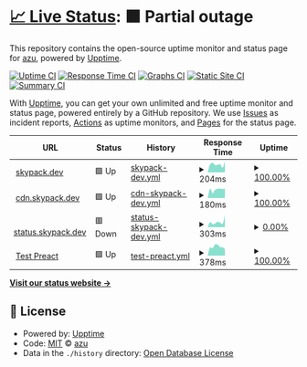 # [📈 Live Status](https://skypack.dev): <!--live status--> **🟧 Partial outage**

This repository contains the open-source uptime monitor and status page for [azu](https://efcl.info/), powered by [Upptime](https://github.com/upptime/upptime).

[![Uptime CI](https://github.com/azu/skypack-upptime/workflows/Uptime%20CI/badge.svg)](https://github.com/azu/skypack-upptime/actions?query=workflow%3A%22Uptime+CI%22)
[![Response Time CI](https://github.com/azu/skypack-upptime/workflows/Response%20Time%20CI/badge.svg)](https://github.com/azu/skypack-upptime/actions?query=workflow%3A%22Response+Time+CI%22)
[![Graphs CI](https://github.com/azu/skypack-upptime/workflows/Graphs%20CI/badge.svg)](https://github.com/azu/skypack-upptime/actions?query=workflow%3A%22Graphs+CI%22)
[![Static Site CI](https://github.com/azu/skypack-upptime/workflows/Static%20Site%20CI/badge.svg)](https://github.com/azu/skypack-upptime/actions?query=workflow%3A%22Static+Site+CI%22)
[![Summary CI](https://github.com/azu/skypack-upptime/workflows/Summary%20CI/badge.svg)](https://github.com/azu/skypack-upptime/actions?query=workflow%3A%22Summary+CI%22)

With [Upptime](https://upptime.js.org), you can get your own unlimited and free uptime monitor and status page, powered entirely by a GitHub repository. We use [Issues](https://github.com/azu/skypack-upptime/issues) as incident reports, [Actions](https://github.com/azu/skypack-upptime/actions) as uptime monitors, and [Pages](https://skypack.dev) for the status page.

<!--start: status pages-->
<!-- This summary is generated by Upptime (https://github.com/upptime/upptime) -->
<!-- Do not edit this manually, your changes will be overwritten -->
<!-- prettier-ignore -->
| URL | Status | History | Response Time | Uptime |
| --- | ------ | ------- | ------------- | ------ |
| <img alt="" src="https://icons.duckduckgo.com/ip3/www.skypack.dev.ico" height="13"> [skypack.dev](https://www.skypack.dev/) | 🟩 Up | [skypack-dev.yml](https://github.com/azu/skypack-upptime/commits/HEAD/history/skypack-dev.yml) | <details><summary><img alt="Response time graph" src="./graphs/skypack-dev/response-time-week.png" height="20"> 204ms</summary><br><a href="https://azu.github.io/skypack-upptime/history/skypack-dev"><img alt="Response time 164" src="https://img.shields.io/endpoint?url=https%3A%2F%2Fraw.githubusercontent.com%2Fazu%2Fskypack-upptime%2FHEAD%2Fapi%2Fskypack-dev%2Fresponse-time.json"></a><br><a href="https://azu.github.io/skypack-upptime/history/skypack-dev"><img alt="24-hour response time 274" src="https://img.shields.io/endpoint?url=https%3A%2F%2Fraw.githubusercontent.com%2Fazu%2Fskypack-upptime%2FHEAD%2Fapi%2Fskypack-dev%2Fresponse-time-day.json"></a><br><a href="https://azu.github.io/skypack-upptime/history/skypack-dev"><img alt="7-day response time 204" src="https://img.shields.io/endpoint?url=https%3A%2F%2Fraw.githubusercontent.com%2Fazu%2Fskypack-upptime%2FHEAD%2Fapi%2Fskypack-dev%2Fresponse-time-week.json"></a><br><a href="https://azu.github.io/skypack-upptime/history/skypack-dev"><img alt="30-day response time 173" src="https://img.shields.io/endpoint?url=https%3A%2F%2Fraw.githubusercontent.com%2Fazu%2Fskypack-upptime%2FHEAD%2Fapi%2Fskypack-dev%2Fresponse-time-month.json"></a><br><a href="https://azu.github.io/skypack-upptime/history/skypack-dev"><img alt="1-year response time 164" src="https://img.shields.io/endpoint?url=https%3A%2F%2Fraw.githubusercontent.com%2Fazu%2Fskypack-upptime%2FHEAD%2Fapi%2Fskypack-dev%2Fresponse-time-year.json"></a></details> | <details><summary><a href="https://azu.github.io/skypack-upptime/history/skypack-dev">100.00%</a></summary><a href="https://azu.github.io/skypack-upptime/history/skypack-dev"><img alt="All-time uptime 100.00%" src="https://img.shields.io/endpoint?url=https%3A%2F%2Fraw.githubusercontent.com%2Fazu%2Fskypack-upptime%2FHEAD%2Fapi%2Fskypack-dev%2Fuptime.json"></a><br><a href="https://azu.github.io/skypack-upptime/history/skypack-dev"><img alt="24-hour uptime 100.00%" src="https://img.shields.io/endpoint?url=https%3A%2F%2Fraw.githubusercontent.com%2Fazu%2Fskypack-upptime%2FHEAD%2Fapi%2Fskypack-dev%2Fuptime-day.json"></a><br><a href="https://azu.github.io/skypack-upptime/history/skypack-dev"><img alt="7-day uptime 100.00%" src="https://img.shields.io/endpoint?url=https%3A%2F%2Fraw.githubusercontent.com%2Fazu%2Fskypack-upptime%2FHEAD%2Fapi%2Fskypack-dev%2Fuptime-week.json"></a><br><a href="https://azu.github.io/skypack-upptime/history/skypack-dev"><img alt="30-day uptime 100.00%" src="https://img.shields.io/endpoint?url=https%3A%2F%2Fraw.githubusercontent.com%2Fazu%2Fskypack-upptime%2FHEAD%2Fapi%2Fskypack-dev%2Fuptime-month.json"></a><br><a href="https://azu.github.io/skypack-upptime/history/skypack-dev"><img alt="1-year uptime 100.00%" src="https://img.shields.io/endpoint?url=https%3A%2F%2Fraw.githubusercontent.com%2Fazu%2Fskypack-upptime%2FHEAD%2Fapi%2Fskypack-dev%2Fuptime-year.json"></a></details>
| <img alt="" src="https://icons.duckduckgo.com/ip3/cdn.skypack.dev.ico" height="13"> [cdn.skypack.dev](https://cdn.skypack.dev/canvas-confetti) | 🟩 Up | [cdn-skypack-dev.yml](https://github.com/azu/skypack-upptime/commits/HEAD/history/cdn-skypack-dev.yml) | <details><summary><img alt="Response time graph" src="./graphs/cdn-skypack-dev/response-time-week.png" height="20"> 180ms</summary><br><a href="https://azu.github.io/skypack-upptime/history/cdn-skypack-dev"><img alt="Response time 171" src="https://img.shields.io/endpoint?url=https%3A%2F%2Fraw.githubusercontent.com%2Fazu%2Fskypack-upptime%2FHEAD%2Fapi%2Fcdn-skypack-dev%2Fresponse-time.json"></a><br><a href="https://azu.github.io/skypack-upptime/history/cdn-skypack-dev"><img alt="24-hour response time 199" src="https://img.shields.io/endpoint?url=https%3A%2F%2Fraw.githubusercontent.com%2Fazu%2Fskypack-upptime%2FHEAD%2Fapi%2Fcdn-skypack-dev%2Fresponse-time-day.json"></a><br><a href="https://azu.github.io/skypack-upptime/history/cdn-skypack-dev"><img alt="7-day response time 180" src="https://img.shields.io/endpoint?url=https%3A%2F%2Fraw.githubusercontent.com%2Fazu%2Fskypack-upptime%2FHEAD%2Fapi%2Fcdn-skypack-dev%2Fresponse-time-week.json"></a><br><a href="https://azu.github.io/skypack-upptime/history/cdn-skypack-dev"><img alt="30-day response time 143" src="https://img.shields.io/endpoint?url=https%3A%2F%2Fraw.githubusercontent.com%2Fazu%2Fskypack-upptime%2FHEAD%2Fapi%2Fcdn-skypack-dev%2Fresponse-time-month.json"></a><br><a href="https://azu.github.io/skypack-upptime/history/cdn-skypack-dev"><img alt="1-year response time 171" src="https://img.shields.io/endpoint?url=https%3A%2F%2Fraw.githubusercontent.com%2Fazu%2Fskypack-upptime%2FHEAD%2Fapi%2Fcdn-skypack-dev%2Fresponse-time-year.json"></a></details> | <details><summary><a href="https://azu.github.io/skypack-upptime/history/cdn-skypack-dev">100.00%</a></summary><a href="https://azu.github.io/skypack-upptime/history/cdn-skypack-dev"><img alt="All-time uptime 100.00%" src="https://img.shields.io/endpoint?url=https%3A%2F%2Fraw.githubusercontent.com%2Fazu%2Fskypack-upptime%2FHEAD%2Fapi%2Fcdn-skypack-dev%2Fuptime.json"></a><br><a href="https://azu.github.io/skypack-upptime/history/cdn-skypack-dev"><img alt="24-hour uptime 100.00%" src="https://img.shields.io/endpoint?url=https%3A%2F%2Fraw.githubusercontent.com%2Fazu%2Fskypack-upptime%2FHEAD%2Fapi%2Fcdn-skypack-dev%2Fuptime-day.json"></a><br><a href="https://azu.github.io/skypack-upptime/history/cdn-skypack-dev"><img alt="7-day uptime 100.00%" src="https://img.shields.io/endpoint?url=https%3A%2F%2Fraw.githubusercontent.com%2Fazu%2Fskypack-upptime%2FHEAD%2Fapi%2Fcdn-skypack-dev%2Fuptime-week.json"></a><br><a href="https://azu.github.io/skypack-upptime/history/cdn-skypack-dev"><img alt="30-day uptime 100.00%" src="https://img.shields.io/endpoint?url=https%3A%2F%2Fraw.githubusercontent.com%2Fazu%2Fskypack-upptime%2FHEAD%2Fapi%2Fcdn-skypack-dev%2Fuptime-month.json"></a><br><a href="https://azu.github.io/skypack-upptime/history/cdn-skypack-dev"><img alt="1-year uptime 100.00%" src="https://img.shields.io/endpoint?url=https%3A%2F%2Fraw.githubusercontent.com%2Fazu%2Fskypack-upptime%2FHEAD%2Fapi%2Fcdn-skypack-dev%2Fuptime-year.json"></a></details>
| <img alt="" src="https://icons.duckduckgo.com/ip3/status.skypack.dev.ico" height="13"> [status.skypack.dev](https://status.skypack.dev/) | 🟥 Down | [status-skypack-dev.yml](https://github.com/azu/skypack-upptime/commits/HEAD/history/status-skypack-dev.yml) | <details><summary><img alt="Response time graph" src="./graphs/status-skypack-dev/response-time-week.png" height="20"> 303ms</summary><br><a href="https://azu.github.io/skypack-upptime/history/status-skypack-dev"><img alt="Response time 274" src="https://img.shields.io/endpoint?url=https%3A%2F%2Fraw.githubusercontent.com%2Fazu%2Fskypack-upptime%2FHEAD%2Fapi%2Fstatus-skypack-dev%2Fresponse-time.json"></a><br><a href="https://azu.github.io/skypack-upptime/history/status-skypack-dev"><img alt="24-hour response time 688" src="https://img.shields.io/endpoint?url=https%3A%2F%2Fraw.githubusercontent.com%2Fazu%2Fskypack-upptime%2FHEAD%2Fapi%2Fstatus-skypack-dev%2Fresponse-time-day.json"></a><br><a href="https://azu.github.io/skypack-upptime/history/status-skypack-dev"><img alt="7-day response time 303" src="https://img.shields.io/endpoint?url=https%3A%2F%2Fraw.githubusercontent.com%2Fazu%2Fskypack-upptime%2FHEAD%2Fapi%2Fstatus-skypack-dev%2Fresponse-time-week.json"></a><br><a href="https://azu.github.io/skypack-upptime/history/status-skypack-dev"><img alt="30-day response time 252" src="https://img.shields.io/endpoint?url=https%3A%2F%2Fraw.githubusercontent.com%2Fazu%2Fskypack-upptime%2FHEAD%2Fapi%2Fstatus-skypack-dev%2Fresponse-time-month.json"></a><br><a href="https://azu.github.io/skypack-upptime/history/status-skypack-dev"><img alt="1-year response time 274" src="https://img.shields.io/endpoint?url=https%3A%2F%2Fraw.githubusercontent.com%2Fazu%2Fskypack-upptime%2FHEAD%2Fapi%2Fstatus-skypack-dev%2Fresponse-time-year.json"></a></details> | <details><summary><a href="https://azu.github.io/skypack-upptime/history/status-skypack-dev">0.00%</a></summary><a href="https://azu.github.io/skypack-upptime/history/status-skypack-dev"><img alt="All-time uptime 0.00%" src="https://img.shields.io/endpoint?url=https%3A%2F%2Fraw.githubusercontent.com%2Fazu%2Fskypack-upptime%2FHEAD%2Fapi%2Fstatus-skypack-dev%2Fuptime.json"></a><br><a href="https://azu.github.io/skypack-upptime/history/status-skypack-dev"><img alt="24-hour uptime 0.00%" src="https://img.shields.io/endpoint?url=https%3A%2F%2Fraw.githubusercontent.com%2Fazu%2Fskypack-upptime%2FHEAD%2Fapi%2Fstatus-skypack-dev%2Fuptime-day.json"></a><br><a href="https://azu.github.io/skypack-upptime/history/status-skypack-dev"><img alt="7-day uptime 0.00%" src="https://img.shields.io/endpoint?url=https%3A%2F%2Fraw.githubusercontent.com%2Fazu%2Fskypack-upptime%2FHEAD%2Fapi%2Fstatus-skypack-dev%2Fuptime-week.json"></a><br><a href="https://azu.github.io/skypack-upptime/history/status-skypack-dev"><img alt="30-day uptime 7.96%" src="https://img.shields.io/endpoint?url=https%3A%2F%2Fraw.githubusercontent.com%2Fazu%2Fskypack-upptime%2FHEAD%2Fapi%2Fstatus-skypack-dev%2Fuptime-month.json"></a><br><a href="https://azu.github.io/skypack-upptime/history/status-skypack-dev"><img alt="1-year uptime 0.00%" src="https://img.shields.io/endpoint?url=https%3A%2F%2Fraw.githubusercontent.com%2Fazu%2Fskypack-upptime%2FHEAD%2Fapi%2Fstatus-skypack-dev%2Fuptime-year.json"></a></details>
| <img alt="" src="https://icons.duckduckgo.com/ip3/cdn.skypack.dev.ico" height="13"> [Test Preact](https://cdn.skypack.dev/preact@10) | 🟩 Up | [test-preact.yml](https://github.com/azu/skypack-upptime/commits/HEAD/history/test-preact.yml) | <details><summary><img alt="Response time graph" src="./graphs/test-preact/response-time-week.png" height="20"> 378ms</summary><br><a href="https://azu.github.io/skypack-upptime/history/test-preact"><img alt="Response time 237" src="https://img.shields.io/endpoint?url=https%3A%2F%2Fraw.githubusercontent.com%2Fazu%2Fskypack-upptime%2FHEAD%2Fapi%2Ftest-preact%2Fresponse-time.json"></a><br><a href="https://azu.github.io/skypack-upptime/history/test-preact"><img alt="24-hour response time 278" src="https://img.shields.io/endpoint?url=https%3A%2F%2Fraw.githubusercontent.com%2Fazu%2Fskypack-upptime%2FHEAD%2Fapi%2Ftest-preact%2Fresponse-time-day.json"></a><br><a href="https://azu.github.io/skypack-upptime/history/test-preact"><img alt="7-day response time 378" src="https://img.shields.io/endpoint?url=https%3A%2F%2Fraw.githubusercontent.com%2Fazu%2Fskypack-upptime%2FHEAD%2Fapi%2Ftest-preact%2Fresponse-time-week.json"></a><br><a href="https://azu.github.io/skypack-upptime/history/test-preact"><img alt="30-day response time 267" src="https://img.shields.io/endpoint?url=https%3A%2F%2Fraw.githubusercontent.com%2Fazu%2Fskypack-upptime%2FHEAD%2Fapi%2Ftest-preact%2Fresponse-time-month.json"></a><br><a href="https://azu.github.io/skypack-upptime/history/test-preact"><img alt="1-year response time 237" src="https://img.shields.io/endpoint?url=https%3A%2F%2Fraw.githubusercontent.com%2Fazu%2Fskypack-upptime%2FHEAD%2Fapi%2Ftest-preact%2Fresponse-time-year.json"></a></details> | <details><summary><a href="https://azu.github.io/skypack-upptime/history/test-preact">100.00%</a></summary><a href="https://azu.github.io/skypack-upptime/history/test-preact"><img alt="All-time uptime 100.00%" src="https://img.shields.io/endpoint?url=https%3A%2F%2Fraw.githubusercontent.com%2Fazu%2Fskypack-upptime%2FHEAD%2Fapi%2Ftest-preact%2Fuptime.json"></a><br><a href="https://azu.github.io/skypack-upptime/history/test-preact"><img alt="24-hour uptime 100.00%" src="https://img.shields.io/endpoint?url=https%3A%2F%2Fraw.githubusercontent.com%2Fazu%2Fskypack-upptime%2FHEAD%2Fapi%2Ftest-preact%2Fuptime-day.json"></a><br><a href="https://azu.github.io/skypack-upptime/history/test-preact"><img alt="7-day uptime 100.00%" src="https://img.shields.io/endpoint?url=https%3A%2F%2Fraw.githubusercontent.com%2Fazu%2Fskypack-upptime%2FHEAD%2Fapi%2Ftest-preact%2Fuptime-week.json"></a><br><a href="https://azu.github.io/skypack-upptime/history/test-preact"><img alt="30-day uptime 100.00%" src="https://img.shields.io/endpoint?url=https%3A%2F%2Fraw.githubusercontent.com%2Fazu%2Fskypack-upptime%2FHEAD%2Fapi%2Ftest-preact%2Fuptime-month.json"></a><br><a href="https://azu.github.io/skypack-upptime/history/test-preact"><img alt="1-year uptime 100.00%" src="https://img.shields.io/endpoint?url=https%3A%2F%2Fraw.githubusercontent.com%2Fazu%2Fskypack-upptime%2FHEAD%2Fapi%2Ftest-preact%2Fuptime-year.json"></a></details>

<!--end: status pages-->

[**Visit our status website →**](https://skypack.dev)

## 📄 License

- Powered by: [Upptime](https://github.com/upptime/upptime)
- Code: [MIT](./LICENSE) © [azu](https://efcl.info/)
- Data in the `./history` directory: [Open Database License](https://opendatacommons.org/licenses/odbl/1-0/)
